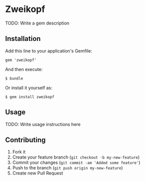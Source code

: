 # Zweikopf

TODO: Write a gem description

## Installation

Add this line to your application's Gemfile:

    gem 'zweikopf'

And then execute:

    $ bundle

Or install it yourself as:

    $ gem install zweikopf

## Usage

TODO: Write usage instructions here

## Contributing

1. Fork it
2. Create your feature branch (`git checkout -b my-new-feature`)
3. Commit your changes (`git commit -am 'Added some feature'`)
4. Push to the branch (`git push origin my-new-feature`)
5. Create new Pull Request
